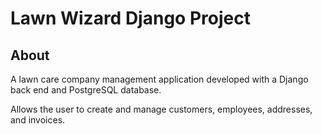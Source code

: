 # Lawn Wizard Django Project

## About

A lawn care company management application developed with a Django back end and PostgreSQL database.

Allows the user to create and manage customers, employees, addresses, and invoices.